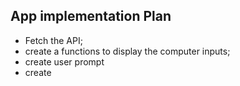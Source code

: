 ## App implementation Plan
- Fetch the API;
- create a functions to display the computer inputs;
- create user prompt 
- create  
